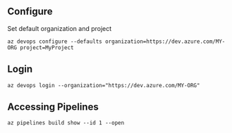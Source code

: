 
## Configure

Set default organization and project

    az devops configure --defaults organization=https://dev.azure.com/MY-ORG project=MyProject

## Login

    az devops login --organization="https://dev.azure.com/MY-ORG"

## Accessing Pipelines

    az pipelines build show --id 1 --open
